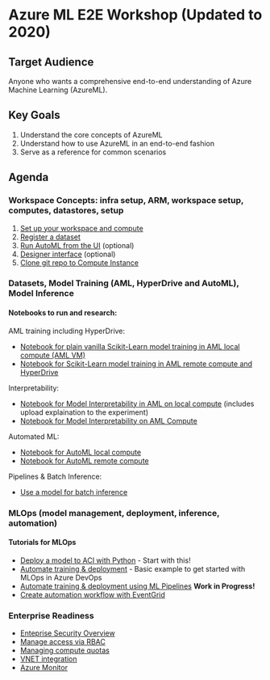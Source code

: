 # Azure ML E2E Workshop (Updated to 2020)

## Target Audience
Anyone who wants a comprehensive end-to-end understanding of Azure Machine Learning (AzureML).

## Key Goals
1. Understand the core concepts of AzureML
1. Understand how to use AzureML in an end-to-end fashion
1. Serve as a reference for common scenarios

## Agenda

### Workspace Concepts: infra setup, ARM, workspace setup, computes, datastores, setup

1. [Set up your workspace and compute](1-workspace-concepts/1-setup-compute.md)
1. [Register a dataset](1-workspace-concepts/2-dataset.md)
1. [Run AutoML from the UI](1-workspace-concepts/3-automl.md) (optional)
1. [Designer interface](1-workspace-concepts/4-designer.md) (optional)
1. [Clone git repo to Compute Instance](1-workspace-concepts/5-clone-git-repo.md)


### Datasets, Model Training (AML, HyperDrive and AutoML), Model Inference

#### Notebooks to run and research:

AML training including HyperDrive:
- [Notebook for plain vanilla Scikit-Learn model training in AML local compute (AML VM)](2-training-inference/local-compute/binayclassification-employee-attrition-notebook.ipynb)
- [Notebook for Scikit-Learn model training in AML remote compute and HyperDrive](2-training-inference/2.1-aml-training-and-hyperdrive/remote-training/binayclassification-employee-attrition-aml-compute-notebook.ipynb)

Interpretability:
- [Notebook for Model Interpretability in AML on local compute](2-training-inference/2.2-aml-interpretability/1-simple-feature-transformations-explain-local.ipynb) (includes upload explaination to the experiment)
- [Notebook for Model Interpretability on AML Compute](2-training-inference/2.2-aml-interpretability/2-explain-model-on-amlcompute.ipynb)

Automated ML:
- [Notebook for AutoML local compute](2-training-inference/2.3-automl-training/local-compute/binayclassification-employee-attrition-autoaml-local-compute.ipynb)
- [Notebook for AutoML remote compute](2-training-inference/2.3-automl-training/remote-compute/binayclassification-employee-attrition-autoaml-remote-amlcompute.ipynb)

Pipelines & Batch Inference:
- [Use a model for batch inference](https://github.com/Azure/MachineLearningNotebooks/blob/master/how-to-use-azureml/machine-learning-pipelines/parallel-run/tabular-dataset-inference-iris.ipynb)


### MLOps (model management, deployment, inference, automation)

#### Tutorials for MLOps
- [Deploy a model to ACI with Python](./3-mlops/deploy-attrition-model.ipynb) - Start with this!
- [Automate training & deployment](./3-mlops/MLOps_basic_example.md) - Basic example to get started with MLOps in Azure DevOps
- [Automate training & deployment using ML Pipelines](./3-mlops/MLOps_with_ML_pipelines.md) **Work in Progress!** 
- [Create automation workflow with EventGrid](https://docs.microsoft.com/en-us/azure/machine-learning/how-to-use-event-grid#sample-scenarios)

### Enterprise Readiness
- [Enteprise Security Overview](https://docs.microsoft.com/en-us/azure/machine-learning/service/concept-enterprise-security)
- [Manage access via RBAC](https://docs.microsoft.com/en-us/azure/machine-learning/service/how-to-assign-roles)
- [Managing compute quotas](https://docs.microsoft.com/en-us/azure/machine-learning/service/how-to-manage-quotas)
- [VNET integration](https://docs.microsoft.com/en-us/azure/machine-learning/service/how-to-enable-virtual-network)
- [Azure Monitor](https://docs.microsoft.com/en-us/azure/machine-learning/service/monitor-azure-machine-learning)

